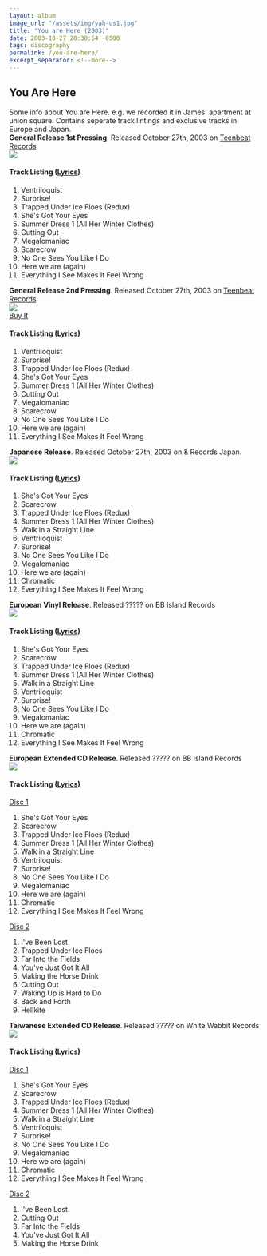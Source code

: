 ```yaml
---
layout: album
image_url: "/assets/img/yah-us1.jpg"
title: "You are Here (2003)"
date: 2003-10-27 20:30:54 -0500
tags: discography
permalink: /you-are-here/
excerpt_separator: <!--more-->
---
```


<!--more-->

## You Are Here

<div id="album-info">
     Some info about You are Here. e.g. we recorded it in James' apartment at union square. Contains seperate track lintings and exclusive tracks in Europe and Japan. 
</div>

<div id="container">
    <div id="release-info">
        <b>General Release 1st Pressing</b>. Released October 27th, 2003 on <a href="https://www.teenbeatrecords.com/items/363.html">Teenbeat Records</a>
    </div>
    <div id="release-container">
        <div id="artwork">
            <a href="/assets/img/yah-us.jpg" alt="Full res version"><img src="/assets/img/yah-us.jpg"/></a>
        </div>
        <div id="tracklist">
            <h4>Track Listing (<a href="/lyrics/#you-are-here-album">Lyrics</a>)</h4>
            <ol>
                <li>Ventriloquist</li>
                <li>Surprise!</li>
                <li>Trapped Under Ice Floes (Redux)</li>
                <li>She's Got Your Eyes</li>
                <li>Summer Dress 1 (All Her Winter Clothes)</li>
                <li>Cutting Out</li>
                <li>Megalomaniac</li>
                <li>Scarecrow</li>
                <li>No One Sees You Like I Do</li>
                <li>Here we are (again)</li>
                <li>Everything I See Makes It Feel Wrong</li>
            </ol>
        </div>
    </div>
</div>
<div id="container">
    <div id="release-info">
        <b>General Release 2nd Pressing</b>. Released October 27th, 2003 on <a href="https://www.teenbeatrecords.com/items/363.html">Teenbeat Records</a>
    </div>
    <div id="release-container">
        <div id="artwork">
            <a href="/assets/img/yah-us1.jpg" alt="Full res version"><img src="/assets/img/yah-us1.jpg"/></a>
            <div id="buy-album-btn">
                <div class="button-sm">
                    <a href="/store/#you-are-here-vinyl">Buy It</a>
                </div>
            </div>
        </div>
        <div id="tracklist">
            <h4>Track Listing (<a href="/lyrics/#you-are-here-album">Lyrics</a>)</h4>
            <ol>
                <li>Ventriloquist</li>
                <li>Surprise!</li>
                <li>Trapped Under Ice Floes (Redux)</li>
                <li>She's Got Your Eyes</li>
                <li>Summer Dress 1 (All Her Winter Clothes)</li>
                <li>Cutting Out</li>
                <li>Megalomaniac</li>
                <li>Scarecrow</li>
                <li>No One Sees You Like I Do</li>
                <li>Here we are (again)</li>
                <li>Everything I See Makes It Feel Wrong</li>
            </ol>
        </div>
    </div>
</div>
<div id="container">
     <div id="release-info">
        <b>Japanese Release</b>. Released October 27th, 2003 on & Records Japan.
    </div>
    <div id="release-container">
        <div id="artwork">
            <a href="/assets/img/yah-jp.jpg" alt="Full res version"><img src="/assets/img/yah-jp.jpg"/></a>
        </div>
        <div id="tracklist">
            <h4>Track Listing (<a href="/lyrics/#you-are-here-album">Lyrics</a>)</h4>
            <ol>
                <li>She's Got Your Eyes</li>
                <li>Scarecrow</li>
                <li>Trapped Under Ice Floes (Redux)</li>
                <li>Summer Dress 1 (All Her Winter Clothes)</li>
                <li>Walk in a Straight Line</li>
                <li>Ventriloquist</li>
                <li>Surprise!</li>
                <li>No One Sees You Like I Do</li>
                <li>Megalomaniac</li>
                <li>Here we are (again)</li>
                <li>Chromatic</li>
                <li>Everything I See Makes It Feel Wrong</li>
            </ol>
        </div>
    </div>
</div>
<div id="container">
    <div id="release-info">
        <b>European Vinyl Release</b>. Released ????? on BB Island Records
    </div>
    <div id="release-container">
        <div id="artwork">
            <a href="/assets/img/yah.jpg" alt="Full res version"><img src="/assets/img/yah.jpg"/></a>
        </div>
        <div id="tracklist">
            <h4>Track Listing (<a href="/lyrics/#you-are-here-album">Lyrics</a>)</h4>
            <ol>
                <li>She's Got Your Eyes</li>
                <li>Scarecrow</li>
                <li>Trapped Under Ice Floes (Redux)</li>
                <li>Summer Dress 1 (All Her Winter Clothes)</li>
                <li>Walk in a Straight Line</li>
                <li>Ventriloquist</li>
                <li>Surprise!</li>
                <li>No One Sees You Like I Do</li>
                <li>Megalomaniac</li>
                <li>Here we are (again)</li>
                <li>Chromatic</li>
                <li>Everything I See Makes It Feel Wrong</li>
            </ol>
        </div>
    </div>
</div>
<div id="container">
    <div id="release-info">
        <b>European Extended CD Release</b>. Released ????? on BB Island Records
    </div>
    <div id="release-container">
        <div id="artwork">
            <a href="/assets/img/yah-eu.jpg" alt="Full res version"><img src="/assets/img/yah-eu.jpg"/></a>
        </div>
        <div id="tracklist">
            <h4>Track Listing (<a href="/lyrics/#you-are-here-album">Lyrics</a>)</h4>
            <u>Disc 1</u>
            <ol>
                <li>She's Got Your Eyes</li>
                <li>Scarecrow</li>
                <li>Trapped Under Ice Floes (Redux)</li>
                <li>Summer Dress 1 (All Her Winter Clothes)</li>
                <li>Walk in a Straight Line</li>
                <li>Ventriloquist</li>
                <li>Surprise!</li>
                <li>No One Sees You Like I Do</li>
                <li>Megalomaniac</li>
                <li>Here we are (again)</li>
                <li>Chromatic</li>
                <li>Everything I See Makes It Feel Wrong</li>
            </ol>
            <u>Disc 2</u>
            <ol>
                <li>I've Been Lost</li>
                <li>Trapped Under Ice Floes</li>
                <li>Far Into the Fields</li>
                <li>You've Just Got It All</li>
                <li>Making the Horse Drink</li>
                <li>Cutting Out</li>
                <li>Waking Up is Hard to Do</li>
                <li>Back and Forth</li>
                <li>Hellkite</li>
            </ol>
        </div>
    </div>
</div>
<div id="container">
    <div id="release-info">
        <b>Taiwanese Extended CD Release</b>. Released ????? on White Wabbit Records
    </div>
    <div id="release-container">
        <div id="artwork">
            <a href="/assets/img/yah-tw.jpg" alt="Full res version"><img src="/assets/img/yah-tw.jpg"/></a>
        </div>
        <div id="tracklist">
            <h4>Track Listing (<a href="/lyrics/#you-are-here-album">Lyrics</a>)</h4>
            <u>Disc 1</u>
            <ol>
                <li>She's Got Your Eyes</li>
                <li>Scarecrow</li>
                <li>Trapped Under Ice Floes (Redux)</li>
                <li>Summer Dress 1 (All Her Winter Clothes)</li>
                <li>Walk in a Straight Line</li>
                <li>Ventriloquist</li>
                <li>Surprise!</li>
                <li>No One Sees You Like I Do</li>
                <li>Megalomaniac</li>
                <li>Here we are (again)</li>
                <li>Chromatic</li>
                <li>Everything I See Makes It Feel Wrong</li>
            </ol>
            <u>Disc 2</u>
            <ol>
                <li>I've Been Lost</li>
                <li>Cutting Out</li>
                <li>Far Into the Fields</li>
                <li>You've Just Got It All</li>
                <li>Making the Horse Drink</li>
            </ol>
        </div>
    </div>
</div>
